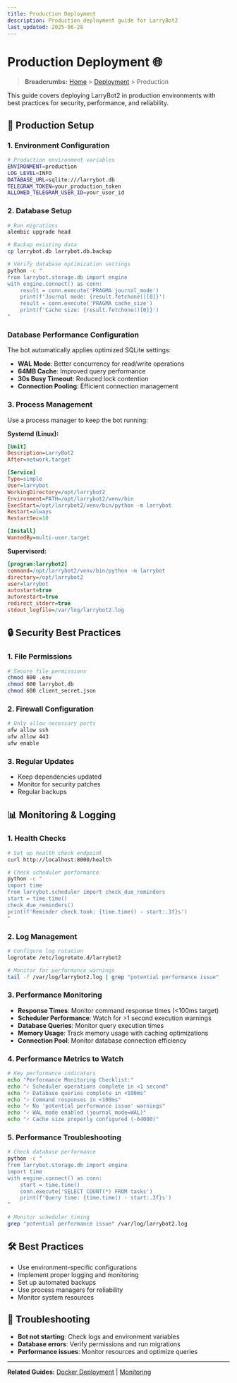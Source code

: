 ```yaml
---
title: Production Deployment
description: Production deployment guide for LarryBot2
last_updated: 2025-06-28
---
```


# Production Deployment 🌐

> **Breadcrumbs:** [Home](../../README.md) > [Deployment](README.md) > Production

This guide covers deploying LarryBot2 in production environments with best practices for security, performance, and reliability.

## 🚀 Production Setup

### 1. Environment Configuration
```bash
# Production environment variables
ENVIRONMENT=production
LOG_LEVEL=INFO
DATABASE_URL=sqlite:///larrybot.db
TELEGRAM_TOKEN=your_production_token
ALLOWED_TELEGRAM_USER_ID=your_user_id
```

### 2. Database Setup
```bash
# Run migrations
alembic upgrade head

# Backup existing data
cp larrybot.db larrybot.db.backup

# Verify database optimization settings
python -c "
from larrybot.storage.db import engine
with engine.connect() as conn:
    result = conn.execute('PRAGMA journal_mode')
    print(f'Journal mode: {result.fetchone()[0]}')
    result = conn.execute('PRAGMA cache_size')
    print(f'Cache size: {result.fetchone()[0]}')
"
```

### Database Performance Configuration
The bot automatically applies optimized SQLite settings:
- **WAL Mode**: Better concurrency for read/write operations
- **64MB Cache**: Improved query performance
- **30s Busy Timeout**: Reduced lock contention
- **Connection Pooling**: Efficient connection management

### 3. Process Management
Use a process manager to keep the bot running:

**Systemd (Linux):**
```ini
[Unit]
Description=LarryBot2
After=network.target

[Service]
Type=simple
User=larrybot
WorkingDirectory=/opt/larrybot2
Environment=PATH=/opt/larrybot2/venv/bin
ExecStart=/opt/larrybot2/venv/bin/python -m larrybot
Restart=always
RestartSec=10

[Install]
WantedBy=multi-user.target
```

**Supervisord:**
```ini
[program:larrybot2]
command=/opt/larrybot2/venv/bin/python -m larrybot
directory=/opt/larrybot2
user=larrybot
autostart=true
autorestart=true
redirect_stderr=true
stdout_logfile=/var/log/larrybot2.log
```

## 🔒 Security Best Practices

### 1. File Permissions
```bash
# Secure file permissions
chmod 600 .env
chmod 600 larrybot.db
chmod 600 client_secret.json
```

### 2. Firewall Configuration
```bash
# Only allow necessary ports
ufw allow ssh
ufw allow 443
ufw enable
```

### 3. Regular Updates
- Keep dependencies updated
- Monitor for security patches
- Regular backups

## 📊 Monitoring & Logging

### 1. Health Checks
```bash
# Set up health check endpoint
curl http://localhost:8000/health

# Check scheduler performance
python -c "
import time
from larrybot.scheduler import check_due_reminders
start = time.time()
check_due_reminders()
print(f'Reminder check took: {time.time() - start:.3f}s')
"
```

### 2. Log Management
```bash
# Configure log rotation
logrotate /etc/logrotate.d/larrybot2

# Monitor for performance warnings
tail -f /var/log/larrybot2.log | grep "potential performance issue"
```

### 3. Performance Monitoring
- **Response Times**: Monitor command response times (<100ms target)
- **Scheduler Performance**: Watch for >1 second execution warnings
- **Database Queries**: Monitor query execution times
- **Memory Usage**: Track memory usage with caching optimizations
- **Connection Pool**: Monitor database connection efficiency

### 4. Performance Metrics to Watch
```bash
# Key performance indicators
echo "Performance Monitoring Checklist:"
echo "✓ Scheduler operations complete in <1 second"
echo "✓ Database queries complete in <100ms"
echo "✓ Command responses in <100ms"
echo "✓ No 'potential performance issue' warnings"
echo "✓ WAL mode enabled (journal_mode=WAL)"
echo "✓ Cache size properly configured (-64000)"
```

### 5. Performance Troubleshooting
```bash
# Check database performance
python -c "
from larrybot.storage.db import engine
import time
with engine.connect() as conn:
    start = time.time()
    conn.execute('SELECT COUNT(*) FROM tasks')
    print(f'Query time: {time.time() - start:.3f}s')
"

# Monitor scheduler timing
grep "potential performance issue" /var/log/larrybot2.log
```

## 🛠️ Best Practices
- Use environment-specific configurations
- Implement proper logging and monitoring
- Set up automated backups
- Use process managers for reliability
- Monitor system resources

## 🚨 Troubleshooting
- **Bot not starting**: Check logs and environment variables
- **Database errors**: Verify permissions and run migrations
- **Performance issues**: Monitor resources and optimize queries

---

**Related Guides:** [Docker Deployment](docker.md) | [Monitoring](monitoring.md) 